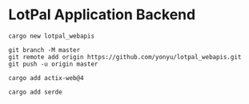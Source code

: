 # LotPal Application Backend

```
cargo new lotpal_webapis

git branch -M master
git remote add origin https://github.com/yonyu/lotpal_webapis.git
git push -u origin master

cargo add actix-web@4

cargo add serde
```
